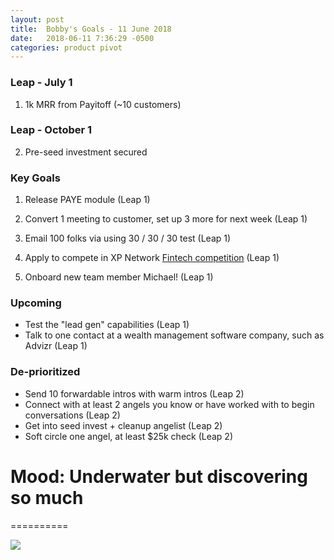 ```yaml
---
layout: post
title:  Bobby's Goals - 11 June 2018
date:   2018-06-11 7:36:29 -0500
categories: product pivot
---
```


### Leap - July 1

1. 1k MRR from Payitoff (~10 customers)

### Leap - October 1

2. Pre-seed investment secured

### Key Goals

1. Release PAYE module (Leap 1)

1. Convert 1 meeting to customer, set up 3 more for next week (Leap 1)

1. Email 100 folks via using 30 / 30 / 30 test (Leap 1)

1. Apply to compete in XP Network [Fintech competition](https://xyplanningnetwork.wufoo.com/forms/z1mzjixo0o41nw9/?__hstc=77180682.63146827910733f9280424e610510b1c.1524862035207.1524862035207.1524868003003.2&__hssc=77180682.1.1524924645125&__hsfp=860362448&hsCtaTracking=fee83abc-1fd7-460d-85c8-0806bc2bedac%7Cc344de01-8dbf-4677-af7c-8b1257e182a0) (Leap 1)

1. Onboard new team member Michael! (Leap 1)

### Upcoming
- Test the "lead gen" capabilities (Leap 1)
- Talk to one contact at a wealth management software company, such as Advizr (Leap 1)

### De-prioritized
- Send 10 forwardable intros with warm intros (Leap 2)
- Connect with at least 2 angels you know or have worked with to begin conversations (Leap 2)
- Get into seed invest + cleanup angelist (Leap 2)
- Soft circle one angel, at least $25k check (Leap 2)

# Mood: Underwater but discovering so much
==========

![](https://media0.giphy.com/media/PjJk90ksD5FPW/giphy.gif)
